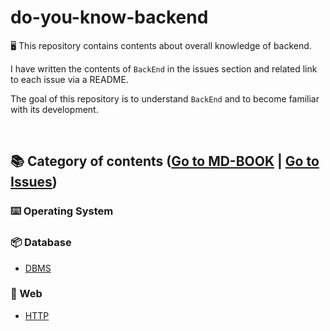# do-you-know-backend

🖥 This repository contains contents about overall knowledge of backend.

I have written the contents of `BackEnd` in the issues section and related link to each issue via a README.

The goal of this repository is to understand `BackEnd` and to become familiar with its development.

<br/>

## 📚 Category of contents ([Go to MD-BOOK](https://bkjang.github.io/do-you-know-backend) | [Go to Issues](https://github.com/BKJang/do-you-know-backend/issues))

### ⌨️ Operating System

### 📦 Database

- [DBMS](https://github.com/BKJang/do-you-know-backend/issues/2)

### 🚀 Web

- [HTTP](https://github.com/BKJang/do-you-know-backend/issues/6)
